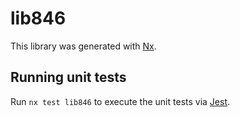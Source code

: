 # lib846

This library was generated with [Nx](https://nx.dev).

## Running unit tests

Run `nx test lib846` to execute the unit tests via [Jest](https://jestjs.io).

